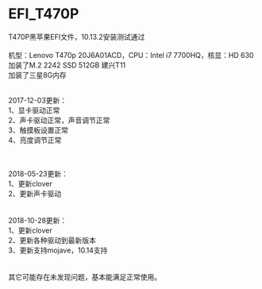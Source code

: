 # EFI_T470P
T470P黑苹果EFI文件，10.13.2安装测试通过</br>
</br>
机型：Lenovo T470p 20J6A01ACD，CPU：Intel i7 7700HQ，核显：HD 630</br>
加装了M.2 2242 SSD 512GB 建兴T11</br>
加装了三星8G内存</br>
</br>

2017-12-03更新：</br>
1、显卡驱动正常</br>
2、声卡驱动正常，声音调节正常</br>
3、触摸板设置正常</br>
4、亮度调节正常</br>
</br>

</br>
2018-05-23更新：</br>
1、更新clover</br>
2、更新声卡驱动</br>
</br>

</br>
2018-10-28更新：</br>
1、更新clover</br>
2、更新各种驱动到最新版本</br>
3、更新支持mojave，10.14支持</br>
</br>

</br>
其它可能存在未发现问题，基本能满足正常使用。</br>